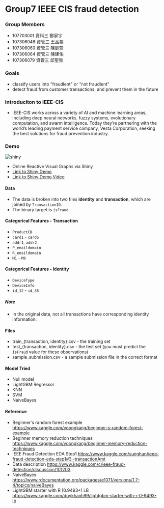 # Group7 IEEE CIS fraud detection

### Group Members
* 107703001 資科三 鄭家宇
* 107306046 資管三 王品蓁
* 107306060 資管三 陳庭萱
* 107306064 資管三 陳建佑
* 107306079 資管三 邱聖雅

### Goals
* classify users into "fraudlent" or "not fraudlent"
* detect fraud from customer transactions, and prevent them in the future

### introduciton to IEEE-CIS
* IEEE-CIS works across a variety of AI and machine learning areas, including deep neural networks, fuzzy systems, evolutionary computation, and swarm intelligence. Today they’re partnering with the world’s leading payment service company, Vesta Corporation, seeking the best solutions for fraud prevention industry.

### Demo 
![shiny](modelResultPlot.png)
* Online Reactive Visual Graphs via Shiny
* [Link to Shiny Demo]( https://sourlab.shinyapps.io/datascience/)
* [Link to Shiny Demo Video](https://reurl.cc/Ag1QrK)


#### Data
* The data is broken into two files **identity** and **transaction**, which are joined by `TransactionID`.
* The binary target is `isFraud`.

#### **Categorical Features - Transaction**
- `ProductCD`
- `card1` - `card6`
- `addr1`, `addr2`
- `P_emaildomain`
- `R_emaildomain`
- `M1` - `M9`

#### **Categorical Features - Identity**
- `DeviceType`
- `DeviceInfo`
- `id_12` - `id_38`

##### Note
* In the original data, not all transactions have corresponding identity information.


#### **Files**
- train_{transaction, identity}.csv - the training set
- test_{transaction, identity}.csv - the test set (you must predict the `isFraud` value for these observations)
- sample_submission.csv - a sample submission file in the correct format

#### **Model Tried**
- Null model
- LightGBM Regressor
- KNN
- SVM
- NaiveBayes

#### **Reference** 
- Beginner's random forest example
https://www.kaggle.com/yoongkang/beginner-s-random-forest-example
- Beginner memory reduction techniques
https://www.kaggle.com/yoongkang/beginner-memory-reduction-techniques
- IEEE Fraud Detection EDA Step1
https://www.kaggle.com/sunghun/ieee-fraud-detection-eda-step1#3.-transactionAmt
- Data description
https://www.kaggle.com/c/ieee-fraud-detection/discussion/101203
- NaiveBayes
https://www.rdocumentation.org/packages/e1071/versions/1.7-4/topics/naiveBayes
-  LightGBM starter with R [0.9493+] LB
https://www.kaggle.com/duykhanh99/lightgbm-starter-with-r-0-9493-lb
